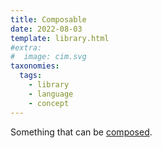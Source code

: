 ```yaml
---
title: Composable
date: 2022-08-03
template: library.html
#extra:
#  image: cim.svg
taxonomies:
  tags:
    - library
    - language
    - concept
---
```

Something that can be [composed](https://www.merriam-webster.com/dictionary/compose).
